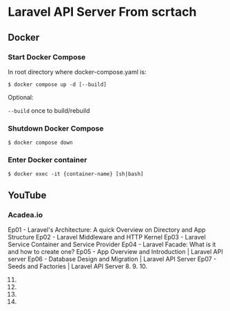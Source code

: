 # Laravel API Server From scrtach

## Docker

### Start Docker Compose

In root directory where docker-compose.yaml is:

`$ docker compose up -d [--build]`

Optional:

`--build` once to build/rebuild

### Shutdown Docker Compose

`$ docker compose down`

### Enter Docker container

`$ docker exec -it {container-name} [sh|bash]`

## YouTube

### Acadea.io

Ep01 - Laravel's Architecture: A quick Overview on Directory and App Structure
Ep02 - Laravel Middleware and HTTP Kernel
Ep03 - Laravel Service Container and Service Provider
Ep04 - Laravel Facade: What is it and how to create one?
Ep05 - App Overview and Introduction | Laravel API server
Ep06 - Database Design and Migration | Laravel API Server
Ep07 - Seeds and Factories | Laravel API Server
8.
9.
10.

11.
12.
13.
14.
